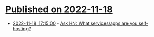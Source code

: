 # [Published on 2022-11-18](index.md)

* [2022-11-18, 17:15:00](https://news.ycombinator.com/item?id=33657947) - [Ask HN: What services/apps are you self-hosting?](https://news.ycombinator.com/item?id=33657947)

